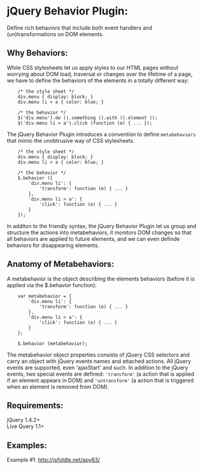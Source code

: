# jQuery Behavior Plugin:
Define rich behaviors that include both event handlers and (un)transformations on DOM elements.

## Why Behaviors:
While CSS stylesheets let us apply styles to our HTML pages without worrying about DOM load, traversal or changes over the lifetime of a page, we have to define the behaviors of the elements in a totally different way:

        /* the style sheet */
        div.menu { display: block; }
        div.menu li > a { color: blue; }

        /* the behavior */
        $('div.menu').do ().something ().with ().element ();
        $('div.menu li > a').click (function (e) { ... });


The jQuery Behavior Plugin introduces a convention to define `` metabehaviors `` that mimic the unobtrusive way of CSS stylesheets.

        /* the style sheet */
        div.menu { display: block; }
        div.menu li > a { color: blue; }

        /* the behavior */
        $.behavior ({
            'div.menu li': {
                'transform': function (e) { ... }
            },
            'div.menu li > a': {
                'click': function (e) { ... }
            }
        });


In additon to the friendly syntax, the jQuery Behavior Plugin let us group and structure the actions into metabehaviors, it monitors DOM changes so that all behaviors are applied to future elements, and we can even definde behaviors for disappearing elements.


## Anatomy of Metabehaviors:
A metabehavior is the object describing the elements behaviors (before it is applied via the $.behavior function):

        var metabehavior = {
            'div.menu li': {
                'transform': function (e) { ... }
            },
            'div.menu li > a': {
                'click': function (e) { ... }
            }
        };

        $.behavior (metabehavior);

The metabehavior object properties consists of jQuery CSS selectors and carry an object with jQuery events names and attached actions. All jQuery events are supported, even 'ajaxStart' and such. In addition to the jQuery events, two special events are defined: `` 'transform' `` (a action that is applied if an element appears in DOM) and `` 'untransform' `` (a action that is triggered when an element is removed from DOM).

## Requirements:
jQuery 1.4.2+  
Live Query 1.1+

## Examples:
Example #1: http://jsfiddle.net/apy83/
